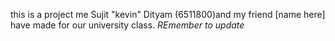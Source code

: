 this is a project me Sujit "kevin" Dityam (6511800)and my friend [name here] have made for our university class.
*REmember to update*